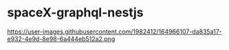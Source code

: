# spaceX-graphql-nestjs

https://user-images.githubusercontent.com/1982412/164966107-da835a17-e932-4e9d-8e98-6a444eb512a2.png
